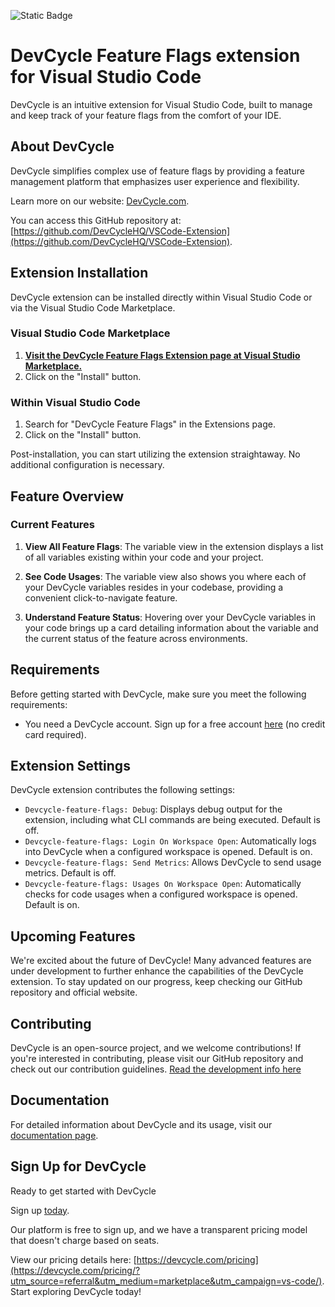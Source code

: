 ![Static Badge](https://img.shields.io/badge/vscode-%5E1.64.0-green)

# DevCycle Feature Flags extension for Visual Studio Code

DevCycle is an intuitive extension for Visual Studio Code, built to manage and keep track of your feature flags from the comfort of your IDE.

## About DevCycle

DevCycle simplifies complex use of feature flags by providing a feature management platform that emphasizes user experience and flexibility.

Learn more on our website: [DevCycle.com](https://devcycle.com/?utm_source=referral&utm_medium=marketplace&utm_campaign=vs-code).

You can access this GitHub repository at: [https://github.com/DevCycleHQ/VSCode-Extension](https://github.com/DevCycleHQ/VSCode-Extension).

## Extension Installation

DevCycle extension can be installed directly within Visual Studio Code or via the Visual Studio Code Marketplace.

### Visual Studio Code Marketplace

1. **[Visit the DevCycle Feature Flags Extension page at Visual Studio Marketplace.](https://marketplace.visualstudio.com/items?itemName=DevCycle.devcycle-feature-flags)**
2. Click on the "Install" button.

### Within Visual Studio Code

1. Search for "DevCycle Feature Flags" in the Extensions page.
2. Click on the "Install" button.

Post-installation, you can start utilizing the extension straightaway. No additional configuration is necessary.

## Feature Overview

### Current Features

1. **View All Feature Flags**: The variable view in the extension displays a list of all variables existing within your code and your project.

2. **See Code Usages**: The variable view also shows you where each of your DevCycle variables resides in your codebase, providing a convenient click-to-navigate feature.

3. **Understand Feature Status**: Hovering over your DevCycle variables in your code brings up a card detailing information about the variable and the current status of the feature across environments.

## Requirements

Before getting started with DevCycle, make sure you meet the following requirements:

- You need a DevCycle account. Sign up for a free account [here](https://app.devcycle.com/?isSignUp=true) (no credit card required).

## Extension Settings

DevCycle extension contributes the following settings:

- `Devcycle-feature-flags: Debug`: Displays debug output for the extension, including what CLI commands are being executed. Default is off.
- `Devcycle-feature-flags: Login On Workspace Open`: Automatically logs into DevCycle when a configured workspace is opened. Default is on.
- `Devcycle-feature-flags: Send Metrics`: Allows DevCycle to send usage metrics. Default is off.
- `Devcycle-feature-flags: Usages On Workspace Open`: Automatically checks for code usages when a configured workspace is opened. Default is on.

## Upcoming Features

We're excited about the future of DevCycle! Many advanced features are under development to further enhance the capabilities of the DevCycle extension. To stay updated on our progress, keep checking our GitHub repository and official website.

## Contributing

DevCycle is an open-source project, and we welcome contributions! If you're interested in contributing, please visit our GitHub repository and check out our contribution guidelines. [Read the development info here](DEVELOPMENT.md)

## Documentation

For detailed information about DevCycle and its usage, visit our [documentation page](https://docs.devcycle.com/integrations/vscode-extension/).

## Sign Up for DevCycle

Ready to get started with DevCycle

Sign up [today](https://app.devcycle.com/?isSignUp=true).

Our platform is free to sign up, and we have a transparent pricing model that doesn't charge based on seats.

View our pricing details here: [https://devcycle.com/pricing](https://devcycle.com/pricing/?utm_source=referral&utm_medium=marketplace&utm_campaign=vs-code/). Start exploring DevCycle today!
